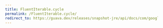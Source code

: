 ```yaml
---
title: FluentIterable.cycle
permalink: /FluentIterable.cycle/
redirect_to: https://guava.dev/releases/snapshot-jre/api/docs/com/google/common/collect/FluentIterable.html#cycle--
---
```


